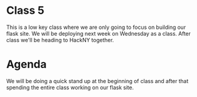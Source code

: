 # Class 5

This is a low key class where we are only going to focus on building our flask site. We will be deploying next week on Wednesday as a class. After class we'll be heading to HackNY together. 

# Agenda
We will be doing a quick stand up at the beginning of class and after that spending the entire class working on our flask site. 